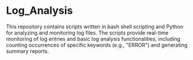 # Log_Analysis
This repository contains scripts written in bash shell scripting and Python for analyzing and monitoring log files. The scripts provide real-time monitoring of log entries and basic log analysis functionalities, including counting occurrences of specific keywords (e.g., "ERROR") and generating summary reports.
